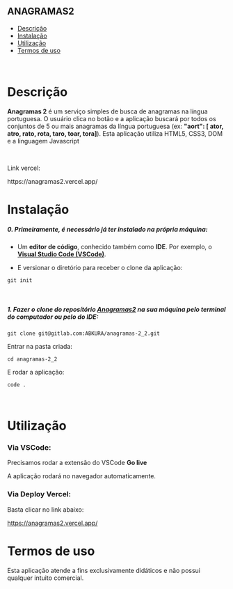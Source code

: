 ## ANAGRAMAS2

- [Descrição](#descrição)
- [Instalação](#instalação)
- [Utilização](#utilização)
- [Termos de uso](#termos-de-uso)

<br>

# Descrição

<p><b>Anagramas 2</b> é um serviço simples de busca de anagramas na língua portuguesa. O usuário clica no botão e a aplicação buscará por todos os conjuntos de 5 ou mais anagramas da língua portuguesa (ex: <strong>"aort": [ ator, atro, rato, rota, taro, toar, tora]</strong>). Esta aplicação utiliza HTML5, CSS3, DOM e a linguagem Javascript</p>
<br>

<p>Link vercel:</p>
https://anagramas2.vercel.app/

# Instalação

<h5>0. Primeiramente, é necessário já ter instalado na própria máquina:</h5>

- Um <b>editor de código</b>, conhecido também como <b>IDE</b>. Por exemplo, o <b>[Visual Studio Code (VSCode)](https://code.visualstudio.com/)</b>.

- <p> E versionar o diretório para receber o clone da aplicação:</p>

```
git init
```

<br>
<h5>1. Fazer o clone do reposítório <span style="text-decoration: underline">Anagramas2</span> na sua máquina pelo terminal do computador ou pelo do IDE:</h5>

```
git clone git@gitlab.com:ABKURA/anagramas-2_2.git
```

<p>Entrar na pasta criada:</p>

```
cd anagramas-2_2
```

<p>E rodar a aplicação:</p>

```
code .
```

<br>


# Utilização


<h3>Via VSCode:</h3>

<p>Precisamos rodar a extensão do VSCode <b>Go live</b></p>

<p>A aplicação rodará no navegador automaticamente.</p>


<h3>Via Deploy Vercel:</h3>

<p>Basta clicar no link abaixo:</p>

https://anagramas2.vercel.app/




# Termos de uso

<p>Esta aplicação atende a fins exclusivamente didáticos e não possui qualquer intuito comercial.</p>
